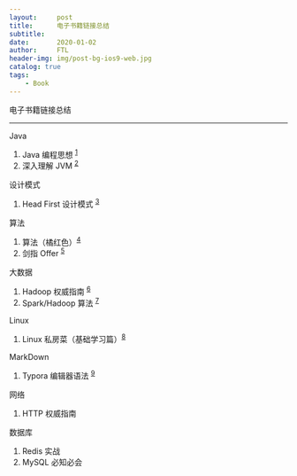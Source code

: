 ```yaml
---
layout:     post
title:      电子书籍链接总结
subtitle:   
date:       2020-01-02
author:     FTL
header-img: img/post-bg-ios9-web.jpg
catalog: true
tags:
    - Book
---
```


电子书籍链接总结

----

Java

1. Java 编程思想 <sup>[1]</sup>
2. 深入理解 JVM  <sup>[2]</sup>

设计模式

1. Head First 设计模式 <sup>[3]</sup>

算法

1. 算法（橘红色）<sup>[4]</sup>
2. 剑指 Offer <sup>[5]</sup>

大数据

1. Hadoop 权威指南 <sup>[6]</sup>
2. Spark/Hadoop 算法 <sup>[7]</sup>

Linux

1. Linux 私房菜（基础学习篇）<sup>[8]</sup>

MarkDown

1. Typora 编辑器语法 <sup>[9]</sup>  

网络

1. HTTP 权威指南

数据库

1. Redis 实战
2. MySQL 必知必会

[1]: https://pan.baidu.com/s/1IONpZSSqDiz3_j5aIOvEhg	"提取码：bfxa"
[2]: https://github.com/wususu/effective-resourses/blob/master/Java/深入理解Java虚拟机：JVM高级特性与最佳实践.pdf
[3]:  https://github.com/RongleXie/java-books-collections/blob/master/Head%20First%20设计模式(中文版).pdf
[4]:  https://github.com/lunnersword/algorithm/blob/master/算法（第四版）.中文版.图灵程序设计丛书Algorithms.-.Fourth.Edition.谢路云.影印版（高清）.pdf
[5]:  https://www.dreamoftime0.com/wp-content/uploads/ftp/books/剑指offer_第二版.pdf
[6]:   https://pan.baidu.com/s/1YrWpwl2xgsFlf6GBS2Ry8w	"https://raw.githubusercontent.com/tmsj008/information/master/资料/高端/Hadoop权威指南%2B中文版.pdf"
[7]:  null
[8]: https://github.com/songhuiqing/book/blob/master/鸟哥的Linux私房菜-基础学习篇(第四版).pdf
[9]: https://www.runoob.com/markdown/md-tutorial.html

   


